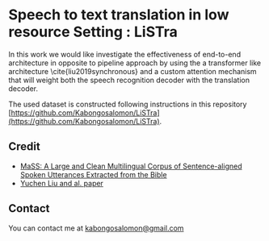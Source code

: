 Speech to text translation in low resource Setting : LiSTra
============================================================

In this work we would like investigate the effectiveness of end-to-end architecture in opposite to pipeline approach by using the a transformer like architecture \cite{liu2019synchronous} and a custom attention mechanism that will weight both the speech recognition decoder with the translation decoder.

The used dataset is constructed following instructions in this repository [https://github.com/Kabongosalomon/LiSTra](https://github.com/Kabongosalomon/LiSTra).



## Credit

- [MaSS: A Large and Clean Multilingual Corpus of Sentence-aligned Spoken Utterances Extracted from the Bible](https://github.com/getalp/mass-dataset)
- [Yuchen Liu and al. paper](https://arxiv.org/pdf/1912.07240.pdf)


## Contact

You can contact me at kabongosalomon@gmail.com

